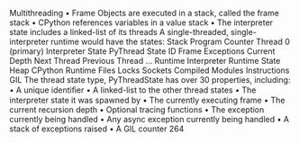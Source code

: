 Multithreading • Frame Objects are executed in a stack, called the  frame stack • CPython references variables in a  value stack • The  interpreter state  includes a linked-list of its threads A single-threaded, single-interpreter runtime would have the states: Stack Program Counter Thread 0 (primary) Interpreter State PyThread State ID Frame Exceptions Current Depth Next Thread Previous Thread ... Runtime Interpreter Runtime State Heap CPython Runtime Files Locks Sockets Compiled Modules Instructions GIL The thread state type,  PyThreadState  has over 30 properties, including: • A unique identiﬁer • A linked-list to the other thread states • The interpreter state it was spawned by • The currently executing frame • The current recursion depth • Optional tracing functions • The exception currently being handled • Any async exception currently being handled • A stack of exceptions raised • A GIL counter 264